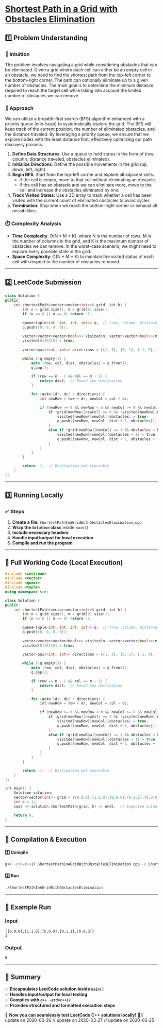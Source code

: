 # **[Shortest Path in a Grid with Obstacles Elimination](https://leetcode.com/problems/shortest-path-in-a-grid-with-obstacles-elimination/description/)**  

## **1️⃣ Problem Understanding**  
### **📌 Intuition**  
The problem involves navigating a grid while considering obstacles that can be eliminated. Given a grid where each cell can either be an empty cell or an obstacle, we need to find the shortest path from the top-left corner to the bottom-right corner. The path can optionally eliminate up to a given number of obstacles. The main goal is to determine the minimum distance required to reach the target cell while taking into account the limited number of obstacles we can remove.

### **🚀 Approach**  
We can utilize a breadth-first search (BFS) algorithm enhanced with a priority queue (min-heap) to systematically explore the grid. The BFS will keep track of the current position, the number of eliminated obstacles, and the distance traveled. By leveraging a priority queue, we ensure that we explore nodes with the least distance first, effectively optimizing our path discovery process.

1. **Define Data Structures**: Use a queue to hold states in the form of (row, column, distance traveled, obstacles eliminated).
2. **Initialize Directions**: Define the possible movements in the grid (up, down, left, right).
3. **Begin BFS**: Start from the top-left corner and explore all adjacent cells:
   - If the cell is empty, move to that cell without eliminating an obstacle.
   - If the cell has an obstacle and we can eliminate more, move to the cell and increase the obstacles eliminated by one.
4. **Track Visited States**: Use a 3D array to track whether a cell has been visited with the current count of eliminated obstacles to avoid cycles.
5. **Termination**: Stop when we reach the bottom-right corner or exhaust all possibilities.

### **⏱️ Complexity Analysis**  
- **Time Complexity**: O(N * M * K), where N is the number of rows, M is the number of columns in the grid, and K is the maximum number of obstacles we can remove. In the worst-case scenario, we might need to explore every possible state in the grid.
- **Space Complexity**: O(N * M * K) to maintain the visited status of each cell with respect to the number of obstacles removed.

---  

## **2️⃣ LeetCode Submission**  
```cpp
class Solution {
public:
    int shortestPath(vector<vector<int>>& grid, int k) {
        int n = grid.size(), m = grid[0].size();
        if (n == 0 || m == 0) return -1;

        queue<tuple<int, int, int, int>> q;  // (row, column, distance, obstacles eliminated)
        q.push({0, 0, 0, 0});
        
        vector<vector<vector<bool>>> visited(n, vector<vector<bool>>(m, vector<bool>(k + 1, false)));
        visited[0][0][0] = true;
        
        vector<pair<int, int>> directions = {{1, 0}, {0, 1}, {-1, 0}, {0, -1}};

        while (!q.empty()) {
            auto [row, col, dist, obstacles] = q.front();
            q.pop();

            if (row == n - 1 && col == m - 1) {
                return dist;  // Found the destination
            }

            for (auto [dr, dc] : directions) {
                int newRow = row + dr, newCol = col + dc;

                if (newRow >= 0 && newRow < n && newCol >= 0 && newCol < m) {
                    if (grid[newRow][newCol] == 0 && !visited[newRow][newCol][obstacles]) {
                        visited[newRow][newCol][obstacles] = true;
                        q.push({newRow, newCol, dist + 1, obstacles});
                    }
                    else if (grid[newRow][newCol] == 1 && obstacles < k && !visited[newRow][newCol][obstacles + 1]) {
                        visited[newRow][newCol][obstacles + 1] = true;
                        q.push({newRow, newCol, dist + 1, obstacles + 1});
                    }
                }
            }
        }

        return -1;  // Destination not reachable
    }
};
```  

---  

## **3️⃣ Running Locally**  
### **✅ Steps**  
1. **Create a file**: `ShortestPathInAGridWithObstaclesElimination.cpp`  
2. **Wrap the `Solution` class** inside `main()`  
3. **Include necessary headers**  
4. **Handle input/output for local execution**  
5. **Compile and run the program**  

---  

## **📝 Full Working Code (Local Execution)**  
```cpp
#include <iostream>
#include <vector>
#include <queue>
#include <tuple>
using namespace std;

class Solution {
public:
    int shortestPath(vector<vector<int>>& grid, int k) {
        int n = grid.size(), m = grid[0].size();
        if (n == 0 || m == 0) return -1;

        queue<tuple<int, int, int, int>> q;  // (row, column, distance, obstacles eliminated)
        q.push({0, 0, 0, 0});
        
        vector<vector<vector<bool>>> visited(n, vector<vector<bool>>(m, vector<bool>(k + 1, false)));
        visited[0][0][0] = true;
        
        vector<pair<int, int>> directions = {{1, 0}, {0, 1}, {-1, 0}, {0, -1}};

        while (!q.empty()) {
            auto [row, col, dist, obstacles] = q.front();
            q.pop();

            if (row == n - 1 && col == m - 1) {
                return dist;  // Found the destination
            }

            for (auto [dr, dc] : directions) {
                int newRow = row + dr, newCol = col + dc;

                if (newRow >= 0 && newRow < n && newCol >= 0 && newCol < m) {
                    if (grid[newRow][newCol] == 0 && !visited[newRow][newCol][obstacles]) {
                        visited[newRow][newCol][obstacles] = true;
                        q.push({newRow, newCol, dist + 1, obstacles});
                    }
                    else if (grid[newRow][newCol] == 1 && obstacles < k && !visited[newRow][newCol][obstacles + 1]) {
                        visited[newRow][newCol][obstacles + 1] = true;
                        q.push({newRow, newCol, dist + 1, obstacles + 1});
                    }
                }
            }
        }

        return -1;  // Destination not reachable
    }
};

int main() {
    Solution solution;
    vector<vector<int>> grid = {{0,0,0},{1,1,0},{0,0,0},{0,1,1},{0,0,0}};
    int k = 1;
    cout << solution.shortestPath(grid, k) << endl;  // Expected output: 6

    return 0;
}
```  

---  

## **🔧 Compilation & Execution**  
#### **1️⃣ Compile**  
```bash
g++ -std=c++17 ShortestPathInAGridWithObstaclesElimination.cpp -o ShortestPathInAGridWithObstaclesElimination
```  

#### **2️⃣ Run**  
```bash
./ShortestPathInAGridWithObstaclesElimination
```  

---  

## **🎯 Example Run**  
### **Input**  
```
[[0,0,0],[1,1,0],[0,0,0],[0,1,1],[0,0,0]]
1
```  
### **Output**  
```
6
```  

---  

## **📌 Summary**  
✅ **Encapsulates LeetCode solution inside `main()`**  
✅ **Handles input/output for local testing**  
✅ **Compiles with `g++ -std=c++17`**  
✅ **Provides structured and formatted execution steps**  

🚀 **Now you can seamlessly test LeetCode C++ solutions locally!** 🚀// update on 2020-03-26
// update on 2020-03-27
// update on 2020-03-25
